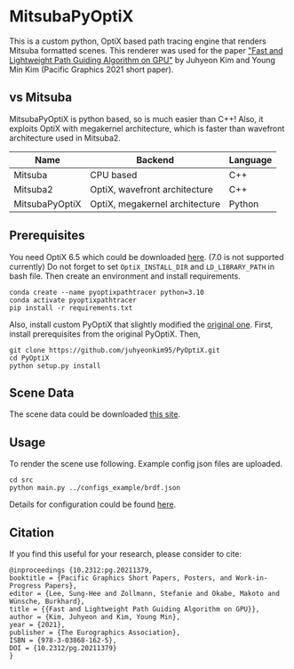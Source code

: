 # MitsubaPyOptiX
This is a custom python, OptiX based path tracing engine that renders Mitsuba formatted scenes.
This renderer was used for the paper 
["Fast and Lightweight Path Guiding Algorithm on GPU"](https://diglib.eg.org/handle/10.2312/pg20211379) 
by Juhyeon Kim and Young Min Kim (Pacific Graphics 2021 short paper).


## vs Mitsuba
MitsubaPyOptiX is python based, so is much easier than C++!
Also, it exploits OptiX with megakernel architecture, 
which is faster than wavefront architecture used in Mitsuba2.

| Name           | Backend                        | Language         |
|----------------|--------------------------------|------------------|
| Mitsuba        | CPU based                      | C++              |
| Mitsuba2       | OptiX, wavefront architecture  | C++              |
| MitsubaPyOptiX | OptiX, megakernel architecture | Python           |

## Prerequisites
You need OptiX 6.5 which could be downloaded 
[here](https://developer.nvidia.com/designworks/optix/downloads/legacy).
(7.0 is not supported currently)
Do not forget to set `OptiX_INSTALL_DIR` and `LD_LIBRARY_PATH` in bash file.
Then create an environment and install requirements.
```
conda create --name pyoptixpathtracer python=3.10
conda activate pyoptixpathtracer
pip install -r requirements.txt
```

Also, install custom PyOptiX that slightly modified the [original one](https://github.com/MathGaron/PyOptiX).
First, install prerequisites from the original PyOptiX. Then,
```
git clone https://github.com/juhyeonkim95/PyOptiX.git
cd PyOptiX
python setup.py install
```

## Scene Data
The scene data could be downloaded [this site](https://benedikt-bitterli.me/resources/).

## Usage
To render the scene use following.
Example config json files are uploaded.
```
cd src
python main.py ../configs_example/brdf.json
```

Details for configuration could be found [here](configs_example/README.md).

## Citation
If you find this useful for your research, please consider to cite:
```
@inproceedings {10.2312:pg.20211379,
booktitle = {Pacific Graphics Short Papers, Posters, and Work-in-Progress Papers},
editor = {Lee, Sung-Hee and Zollmann, Stefanie and Okabe, Makoto and Wünsche, Burkhard},
title = {{Fast and Lightweight Path Guiding Algorithm on GPU}},
author = {Kim, Juhyeon and Kim, Young Min},
year = {2021},
publisher = {The Eurographics Association},
ISBN = {978-3-03868-162-5},
DOI = {10.2312/pg.20211379}
}
```
